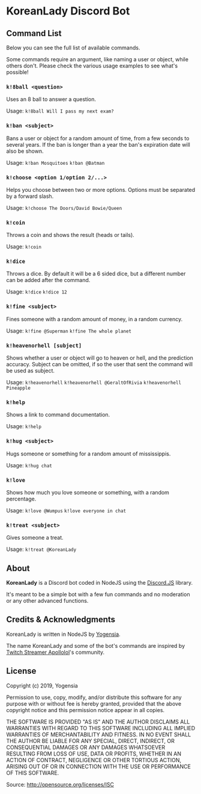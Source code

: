 # KoreanLady Discord Bot

## Command List

Below you can see the full list of available commands.

Some commands require an argument, like naming a user or object, while others don't. Please check the various usage examples to see what's possible!

### `k!8ball <question>`

Uses an 8 ball to answer a question.

Usage: `k!8ball Will I pass my next exam?`

### `k!ban <subject>`

Bans a user or object for a random amount of time, from a few seconds to several years. If the ban is longer than a year the ban's expiration date will also be shown.

Usage: `k!ban Mosquitoes` `k!ban @Batman`

### `k!choose <option 1/option 2/...>`

Helps you choose between two or more options. Options must be separated by a forward slash.

Usage: `k!choose The Doors/David Bowie/Queen`

### `k!coin`

Throws a coin and shows the result (heads or tails).

Usage: `k!coin`

### `k!dice`

Throws a dice. By default it will be a 6 sided dice, but a different number can be added after the command.

Usage: `k!dice` `k!dice 12`

### `k!fine <subject>`

Fines someone with a random amount of money, in a random currency.

Usage: `k!fine @Superman` `k!fine The whole planet`

### `k!heavenorhell [subject]`

Shows whether a user or object will go to heaven or hell, and the prediction accuracy. Subject can be omitted, if so the user that sent the command will be used as subject.

Usage: `k!heavenorhell` `k!heavenorhell @GeraltOfRivia` `k!heavenorhell Pineapple`

### `k!help`

Shows a link to command documentation.

Usage: `k!help`

### `k!hug <subject>`

Hugs someone or something for a random amount of mississippis.

Usage: `k!hug chat`

### `k!love`

Shows how much you love someone or something, with a random percentage.

Usage: `k!love @Wumpus` `k!love everyone in chat`

### `k!treat <subject>`

Gives someone a treat.

Usage: `k!treat @KoreanLady`


## About

**KoreanLady** is a Discord bot coded in NodeJS using the [Discord.JS](https://discord.js.org/#/) library.

It's meant to be a simple bot with a few fun commands and no moderation or any other advanced functions.


## Credits & Acknowledgments

KoreanLady is written in NodeJS by [Yogensia](https://www.yogensia.com).

The name KoreanLady and some of the bot's commands are inspired by [Twitch Streamer Apollolol](https://www.twitch.tv/apollolol)'s community.


## License

Copyright (c) 2019, Yogensia

Permission to use, copy, modify, and/or distribute this software for any purpose
with or without fee is hereby granted, provided that the above copyright notice
and this permission notice appear in all copies.

THE SOFTWARE IS PROVIDED "AS IS" AND THE AUTHOR DISCLAIMS ALL WARRANTIES WITH
REGARD TO THIS SOFTWARE INCLUDING ALL IMPLIED WARRANTIES OF MERCHANTABILITY AND
FITNESS. IN NO EVENT SHALL THE AUTHOR BE LIABLE FOR ANY SPECIAL, DIRECT,
INDIRECT, OR CONSEQUENTIAL DAMAGES OR ANY DAMAGES WHATSOEVER RESULTING FROM LOSS
OF USE, DATA OR PROFITS, WHETHER IN AN ACTION OF CONTRACT, NEGLIGENCE OR OTHER
TORTIOUS ACTION, ARISING OUT OF OR IN CONNECTION WITH THE USE OR PERFORMANCE OF
THIS SOFTWARE.

Source: http://opensource.org/licenses/ISC